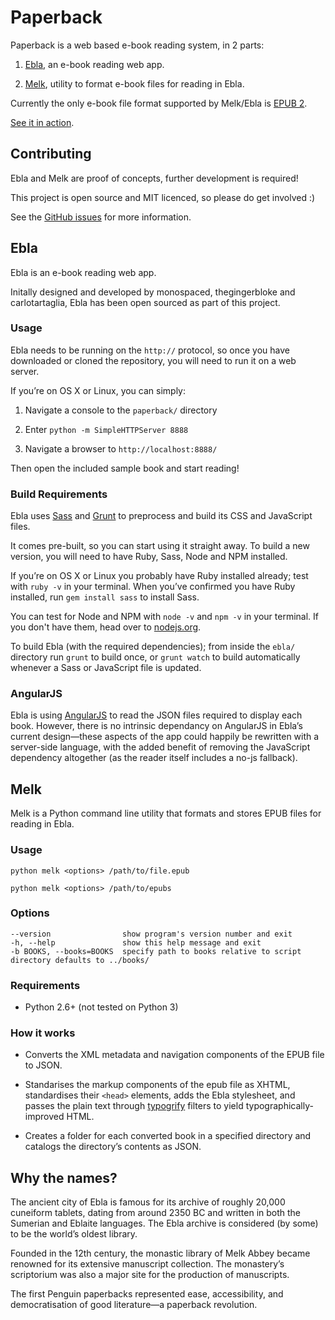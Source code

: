 # Paperback

Paperback is a web based e-book reading system, in 2 parts:

1. [Ebla](#ebla), an e-book reading web app.

2. [Melk](#melk), utility to format e-book files for reading in Ebla.

Currently the only e-book file format supported by Melk/Ebla is [EPUB 2](http://idpf.org/epub/201).

[See it in action](http://monospaced.github.io/paperback).

## Contributing

Ebla and Melk are proof of concepts, further development is required!

This project is open source and MIT licenced, so please do get involved :)

See the [GitHub issues](https://github.com/monospaced/paperback/issues) for more information.

## Ebla

Ebla is an e-book reading web app.

Initally designed and developed by monospaced, thegingerbloke and carlotartaglia, Ebla has been open sourced as part of this project.

### Usage

Ebla needs to be running on the `http://` protocol, so once you have downloaded or cloned the repository, you will need to run it on a web server.

If you’re on OS X or Linux, you can simply:

1. Navigate a console to the `paperback/` directory

2. Enter `python -m SimpleHTTPServer 8888`

3. Navigate a browser to `http://localhost:8888/`

Then open the included sample book and start reading!

### Build Requirements

Ebla uses [Sass](http://sass-lang.com/) and [Grunt](http://gruntjs.com/) to preprocess and build its CSS and JavaScript files.

It comes pre-built, so you can start using it straight away. To build a new version, you will need to have Ruby, Sass, Node and NPM installed.

If you’re on OS X or Linux you probably have Ruby installed already; test with `ruby -v` in your terminal. When you’ve confirmed you have Ruby installed, run `gem install sass` to install Sass.

You can test for Node and NPM with `node -v` and `npm -v` in your terminal. If you don't have them, head over to [nodejs.org](http://nodejs.org/).

To build Ebla (with the required dependencies); from inside the `ebla/` directory run `grunt` to build once, or `grunt watch` to build automatically whenever a Sass or JavaScript file is updated.

### AngularJS

Ebla is using [AngularJS](https://angularjs.org/) to read the JSON files required to display each book. However, there is no intrinsic dependancy on AngularJS in Ebla’s current design—these aspects of the app could happily be rewritten with a server-side language, with the added benefit of removing the JavaScript dependency altogether (as the reader itself includes a no-js fallback).

## Melk

Melk is a Python command line utility that formats and stores EPUB files for reading in Ebla.

### Usage

````
python melk <options> /path/to/file.epub
````
````
python melk <options> /path/to/epubs
````

### Options

````
--version                show program's version number and exit
-h, --help               show this help message and exit
-b BOOKS, --books=BOOKS  specify path to books relative to script directory defaults to ../books/
````
### Requirements

* Python 2.6+ (not tested on Python 3)

### How it works

* Converts the XML metadata and navigation components of the EPUB file to JSON.

* Standarises the markup components of the epub file as XHTML, standardises their `<head>` elements, adds the Ebla stylesheet, and passes the plain text through [typogrify](https://github.com/mintchaos/typogrify) filters to yield typographically-improved HTML.

* Creates a folder for each converted book in a specified directory and catalogs the directory’s contents as JSON.

## Why the names?

The ancient city of Ebla is famous for its archive of roughly 20,000 cuneiform tablets, dating from around 2350 BC and written in both the Sumerian and Eblaite languages. The Ebla archive is considered (by some) to be the world’s oldest library.

Founded in the 12th century, the monastic library of Melk Abbey became renowned for its extensive manuscript collection. The monastery’s scriptorium was also a major site for the production of manuscripts.

The first Penguin paperbacks represented ease, accessibility, and democratisation of good literature—a paperback revolution.
